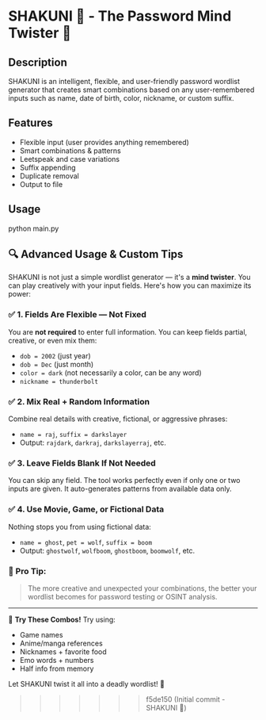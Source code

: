 # SHAKUNI 🔱 - The Password Mind Twister 🧠

## Description
SHAKUNI is an intelligent, flexible, and user-friendly password wordlist generator that creates smart combinations based on any user-remembered inputs such as name, date of birth, color, nickname, or custom suffix.

## Features
- Flexible input (user provides anything remembered)
- Smart combinations & patterns
- Leetspeak and case variations
- Suffix appending
- Duplicate removal
- Output to file

## Usage
python main.py

## 🔍 Advanced Usage & Custom Tips

SHAKUNI is not just a simple wordlist generator — it's a **mind twister**. You can play creatively with your input fields. Here's how you can maximize its power:

### ✅ 1. Fields Are Flexible — Not Fixed
You are **not required** to enter full information. You can keep fields partial, creative, or even mix them:
- `dob = 2002` (just year)
- `dob = Dec` (just month)
- `color = dark` (not necessarily a color, can be any word)
- `nickname = thunderbolt`

### ✅ 2. Mix Real + Random Information
Combine real details with creative, fictional, or aggressive phrases:
- `name = raj`, `suffix = darkslayer`
- Output: `rajdark`, `darkraj`, `darkslayerraj`, etc.

### ✅ 3. Leave Fields Blank If Not Needed
You can skip any field. The tool works perfectly even if only one or two inputs are given. It auto-generates patterns from available data only.

### ✅ 4. Use Movie, Game, or Fictional Data
Nothing stops you from using fictional data:
- `name = ghost`, `pet = wolf`, `suffix = boom`
- Output: `ghostwolf`, `wolfboom`, `ghostboom`, `boomwolf`, etc.

### 🧠 Pro Tip:
> The more creative and unexpected your combinations, the better your wordlist becomes for password testing or OSINT analysis.

---

📌 **Try These Combos!**
Try using:
- Game names
- Anime/manga references
- Nicknames + favorite food
- Emo words + numbers
- Half info from memory

Let SHAKUNI twist it all into a deadly wordlist! 🔱



>>>>>>> f5de150 (Initial commit - SHAKUNI 🔱)
